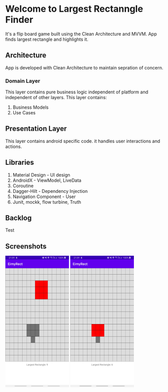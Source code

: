 # Welcome to Largest Rectanngle Finder

It's a flip board game built using the Clean Architecture and MVVM. App finds largest rectangle and highlights it.


## Architecture
App is developed with Clean Architecture to maintain sepration of concern.

### Domain Layer

This layer contains pure business logic independent of platform and independent of other layers. This layer contains:

  1.  Business Models
  2.  Use Cases


## Presentation Layer
This layer contains android specific code. it handles user interactions and actions.





## Libraries
  1.  Material Design - UI design
  2.  AndroidX - ViewModel, LiveData
  3.  Coroutine 
  4.  Dagger-Hilt -  Dependency Injection
  5.  Navigation Component - User 
  6.  Junit, mockk, flow turbine, Truth 


## Backlog

Test

## Screenshots

<img src="images/image1.jpeg" width=200> <img src="images/image2.jpeg" width=200> 
